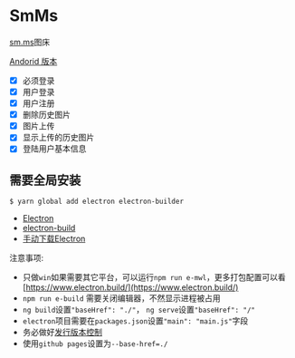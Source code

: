 # SmMs

[sm.ms](https://sm.ms)图床

[Andorid 版本](https://github.com/januwA/flutter_sm_ms_app)


- [x] 必须登录
- [x] 用户登录
- [x] 用户注册
- [x] 删除历史图片
- [x] 图片上传
- [x] 显示上传的历史图片
- [x] 登陆用户基本信息

## 需要全局安装
`$ yarn global add electron electron-builder`

- [Electron](https://electronjs.org/)
- [electron-build](https://www.electron.build/)
- [手动下载Electron](https://npm.taobao.org/mirrors/electron)


注意事项:

- 只做`win`如果需要其它平台，可以运行`npm run e-mwl`，更多打包配置可以看[https://www.electron.build/](https://www.electron.build/)
- `npm run e-build` 需要关闭编辑器，不然显示进程被占用
- `ng build`设置`"baseHref": "./"`， `ng serve`设置`"baseHref": "/"`
- `electron`项目需要在`packages.json`设置`"main": "main.js"`字段
- 务必做好[发行版本控制](https://semver.org/lang/zh-CN/)
- 使用`github pages`设置为`--base-href=./`